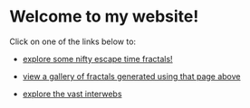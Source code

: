 # Welcome to my website!

Click on one of the links below to:

* [explore some nifty escape time fractals!](fractals)

* [view a gallery of fractals generated using that page above](fractals/gallery)

* [explore the vast interwebs](redirect)
